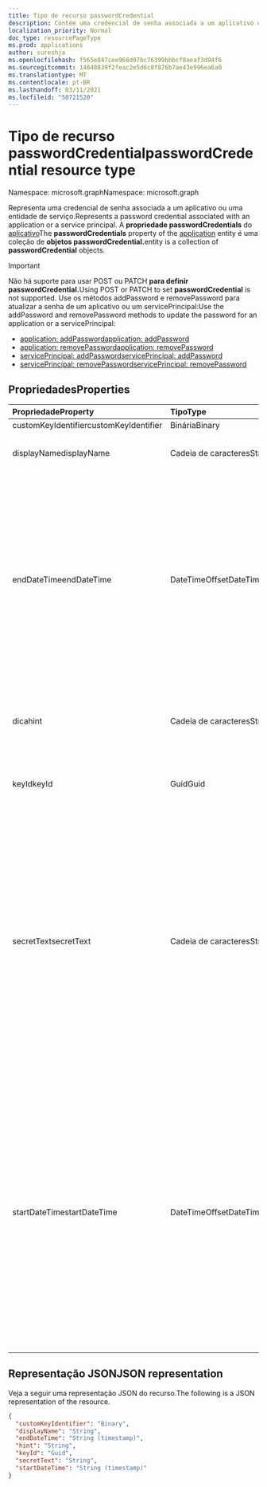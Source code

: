 ```yaml
---
title: Tipo de recurso passwordCredential
description: Contém uma credencial de senha associada a um aplicativo ou uma entidade de serviço.
localization_priority: Normal
doc_type: resourcePageType
ms.prod: applications
author: sureshja
ms.openlocfilehash: f565e847cee968d07bc76399bbbcf8aeaf3d94f6
ms.sourcegitcommit: 14648839f2feac2e5d6c8f876b7ae43e996ea6a0
ms.translationtype: MT
ms.contentlocale: pt-BR
ms.lasthandoff: 03/11/2021
ms.locfileid: "50721520"
---
```

# <a name="passwordcredential-resource-type"></a><span data-ttu-id="12388-103">Tipo de recurso passwordCredential</span><span class="sxs-lookup"><span data-stu-id="12388-103">passwordCredential resource type</span></span>

<span data-ttu-id="12388-104">Namespace: microsoft.graph</span><span class="sxs-lookup"><span data-stu-id="12388-104">Namespace: microsoft.graph</span></span>

<span data-ttu-id="12388-105">Representa uma credencial de senha associada a um aplicativo ou uma entidade de serviço.</span><span class="sxs-lookup"><span data-stu-id="12388-105">Represents a password credential associated with an application or a service principal.</span></span> <span data-ttu-id="12388-106">A **propriedade passwordCredentials** do [aplicativo](application.md)</span><span class="sxs-lookup"><span data-stu-id="12388-106">The **passwordCredentials** property of the [application](application.md)</span></span> <!--and [servicePrincipal](serviceprincipal.md) entitites--> <span data-ttu-id="12388-107">entity é uma coleção de **objetos passwordCredential.**</span><span class="sxs-lookup"><span data-stu-id="12388-107">entity is a collection of **passwordCredential** objects.</span></span>

> [!IMPORTANT]
> <span data-ttu-id="12388-108">Não há suporte para usar POST ou PATCH **para definir passwordCredential.**</span><span class="sxs-lookup"><span data-stu-id="12388-108">Using POST or PATCH to set **passwordCredential** is not supported.</span></span> <span data-ttu-id="12388-109">Use os métodos addPassword e removePassword para atualizar a senha de um aplicativo ou um servicePrincipal:</span><span class="sxs-lookup"><span data-stu-id="12388-109">Use the addPassword and removePassword methods to update the password for an application or a servicePrincipal:</span></span>
>
> - [<span data-ttu-id="12388-110">application: addPassword</span><span class="sxs-lookup"><span data-stu-id="12388-110">application: addPassword</span></span>](../api/application-addpassword.md)
> - [<span data-ttu-id="12388-111">application: removePassword</span><span class="sxs-lookup"><span data-stu-id="12388-111">application: removePassword</span></span>](../api/application-removepassword.md)
> - [<span data-ttu-id="12388-112">servicePrincipal: addPassword</span><span class="sxs-lookup"><span data-stu-id="12388-112">servicePrincipal: addPassword</span></span>](../api/serviceprincipal-addpassword.md)
> - [<span data-ttu-id="12388-113">servicePrincipal: removePassword</span><span class="sxs-lookup"><span data-stu-id="12388-113">servicePrincipal: removePassword</span></span>](../api/serviceprincipal-removepassword.md)

## <a name="properties"></a><span data-ttu-id="12388-114">Propriedades</span><span class="sxs-lookup"><span data-stu-id="12388-114">Properties</span></span>
| <span data-ttu-id="12388-115">Propriedade</span><span class="sxs-lookup"><span data-stu-id="12388-115">Property</span></span>     | <span data-ttu-id="12388-116">Tipo</span><span class="sxs-lookup"><span data-stu-id="12388-116">Type</span></span>   |<span data-ttu-id="12388-117">Descrição</span><span class="sxs-lookup"><span data-stu-id="12388-117">Description</span></span>|
|:---------------|:--------|:----------|
| <span data-ttu-id="12388-118">customKeyIdentifier</span><span class="sxs-lookup"><span data-stu-id="12388-118">customKeyIdentifier</span></span> | <span data-ttu-id="12388-119">Binária</span><span class="sxs-lookup"><span data-stu-id="12388-119">Binary</span></span> | <span data-ttu-id="12388-120">Não usar.</span><span class="sxs-lookup"><span data-stu-id="12388-120">Do not use.</span></span> |
| <span data-ttu-id="12388-121">displayName</span><span class="sxs-lookup"><span data-stu-id="12388-121">displayName</span></span> | <span data-ttu-id="12388-122">Cadeia de caracteres</span><span class="sxs-lookup"><span data-stu-id="12388-122">String</span></span> | <span data-ttu-id="12388-123">Nome amigável para a senha.</span><span class="sxs-lookup"><span data-stu-id="12388-123">Friendly name for the password.</span></span> <span data-ttu-id="12388-124">Opcional.</span><span class="sxs-lookup"><span data-stu-id="12388-124">Optional.</span></span> |
| <span data-ttu-id="12388-125">endDateTime</span><span class="sxs-lookup"><span data-stu-id="12388-125">endDateTime</span></span> | <span data-ttu-id="12388-126">DateTimeOffset</span><span class="sxs-lookup"><span data-stu-id="12388-126">DateTimeOffset</span></span> | <span data-ttu-id="12388-127">A data e a hora em que a senha expira representada usando o formato ISO 8601 e está sempre em horário UTC.</span><span class="sxs-lookup"><span data-stu-id="12388-127">The date and time at which the password expires represented using ISO 8601 format and is always in UTC time.</span></span> <span data-ttu-id="12388-128">Por exemplo, meia-noite UTC em 1 de janeiro de 2014 é `2014-01-01T00:00:00Z`.</span><span class="sxs-lookup"><span data-stu-id="12388-128">For example, midnight UTC on Jan 1, 2014 is `2014-01-01T00:00:00Z`.</span></span> <span data-ttu-id="12388-129">Opcional.</span><span class="sxs-lookup"><span data-stu-id="12388-129">Optional.</span></span> |
| <span data-ttu-id="12388-130">dica</span><span class="sxs-lookup"><span data-stu-id="12388-130">hint</span></span> | <span data-ttu-id="12388-131">Cadeia de caracteres</span><span class="sxs-lookup"><span data-stu-id="12388-131">String</span></span> | <span data-ttu-id="12388-132">Contém os três primeiros caracteres da senha.</span><span class="sxs-lookup"><span data-stu-id="12388-132">Contains the first three characters of the password.</span></span> <span data-ttu-id="12388-133">Somente leitura.</span><span class="sxs-lookup"><span data-stu-id="12388-133">Read-only.</span></span> |
| <span data-ttu-id="12388-134">keyId</span><span class="sxs-lookup"><span data-stu-id="12388-134">keyId</span></span> | <span data-ttu-id="12388-135">Guid</span><span class="sxs-lookup"><span data-stu-id="12388-135">Guid</span></span> | <span data-ttu-id="12388-136">O identificador exclusivo da senha.</span><span class="sxs-lookup"><span data-stu-id="12388-136">The unique identifier for the password.</span></span> |
| <span data-ttu-id="12388-137">secretText</span><span class="sxs-lookup"><span data-stu-id="12388-137">secretText</span></span> | <span data-ttu-id="12388-138">Cadeia de caracteres</span><span class="sxs-lookup"><span data-stu-id="12388-138">String</span></span> | <span data-ttu-id="12388-139">Somente leitura; Contém as senhas fortes geradas pelo Azure AD que têm entre 16 e 64 caracteres.</span><span class="sxs-lookup"><span data-stu-id="12388-139">Read-only; Contains the strong passwords generated by Azure AD that are 16-64 characters in length.</span></span> <span data-ttu-id="12388-140">O valor de senha gerado só é retornado durante a solicitação POST inicial [para addPassword](../api/application-addpassword.md).</span><span class="sxs-lookup"><span data-stu-id="12388-140">The generated password value is only returned during the initial POST request to [addPassword](../api/application-addpassword.md).</span></span> <span data-ttu-id="12388-141">Não há como recuperar essa senha no futuro.</span><span class="sxs-lookup"><span data-stu-id="12388-141">There is no way to retrieve this password in the future.</span></span> |
| <span data-ttu-id="12388-142">startDateTime</span><span class="sxs-lookup"><span data-stu-id="12388-142">startDateTime</span></span> | <span data-ttu-id="12388-143">DateTimeOffset</span><span class="sxs-lookup"><span data-stu-id="12388-143">DateTimeOffset</span></span> | <span data-ttu-id="12388-144">A data e a hora em que a senha se torna válida.</span><span class="sxs-lookup"><span data-stu-id="12388-144">The date and time at which the password becomes valid.</span></span> <span data-ttu-id="12388-145">O tipo Timestamp representa informações de data e hora usando o formato ISO 8601 e está sempre no horário UTC.</span><span class="sxs-lookup"><span data-stu-id="12388-145">The Timestamp type represents date and time information using ISO 8601 format and is always in UTC time.</span></span> <span data-ttu-id="12388-146">Por exemplo, meia-noite UTC em 1 de janeiro de 2014 é `2014-01-01T00:00:00Z`.</span><span class="sxs-lookup"><span data-stu-id="12388-146">For example, midnight UTC on Jan 1, 2014 is `2014-01-01T00:00:00Z`.</span></span> <span data-ttu-id="12388-147">Opcional.</span><span class="sxs-lookup"><span data-stu-id="12388-147">Optional.</span></span> |

<!-- uuid: 8fcb5dbc-d5aa-4681-8e31-b001d5168d79
2015-10-25 14:57:30 UTC -->
<!--
{
  "type": "#page.annotation",
  "description": "passwordCredential resource",
  "keywords": "",
  "section": "documentation",
  "tocPath": "",
  "suppressions": []
}
-->


## <a name="json-representation"></a><span data-ttu-id="12388-148">Representação JSON</span><span class="sxs-lookup"><span data-stu-id="12388-148">JSON representation</span></span>

<span data-ttu-id="12388-149">Veja a seguir uma representação JSON do recurso.</span><span class="sxs-lookup"><span data-stu-id="12388-149">The following is a JSON representation of the resource.</span></span>

<!-- {
  "blockType": "resource",
  "optionalProperties": [

  ],
  "@odata.type": "microsoft.graph.passwordCredential",
  "baseType": null
}-->

```json
{
  "customKeyIdentifier": "Binary",
  "displayName": "String",
  "endDateTime": "String (timestamp)",
  "hint": "String",
  "keyId": "Guid",
  "secretText": "String",
  "startDateTime": "String (timestamp)"
}
```

<!-- uuid: 16cd6b66-4b1a-43a1-adaf-3a886856ed98
2019-02-04 14:57:30 UTC -->
<!-- {
  "type": "#page.annotation",
  "description": "passwordCredential resource",
  "keywords": "",
  "section": "documentation",
  "tocPath": ""
}-->

